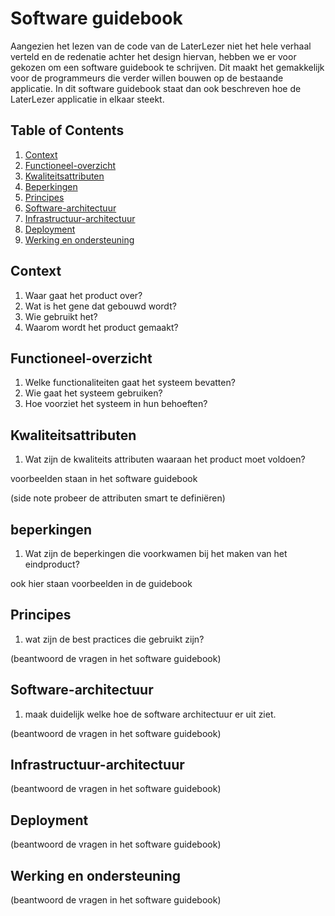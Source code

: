 # Software guidebook

Aangezien het lezen van de code van de LaterLezer niet het hele verhaal verteld en de redenatie achter het design hiervan, hebben we er voor gekozen om een software guidebook te schrijven. Dit maakt het gemakkelijk  voor de programmeurs die verder willen bouwen op de bestaande applicatie. In dit software guidebook staat dan ook beschreven hoe de LaterLezer applicatie in elkaar steekt. 

## Table of Contents
1. [Context](#Context)
2. [Functioneel-overzicht](#Functioneel-overzicht)
3. [Kwaliteitsattributen](#Kwaliteitsattributen)
4. [Beperkingen](#Beperkingen)
5. [Principes](#Principes)
6. [Software-architectuur](#Software-architectuur)
7. [Infrastructuur-architectuur](#Infrastructuur-architectuur)
8. [Deployment](#Deployment)
9. [Werking en ondersteuning](#Werking-en-ondersteuning)


## Context

1. Waar gaat het product over?
2. Wat is het gene dat gebouwd wordt?
3. Wie gebruikt het?
4. Waarom wordt het product gemaakt?

## Functioneel-overzicht

1. Welke functionaliteiten gaat het systeem bevatten?
2. Wie gaat het systeem gebruiken?
3. Hoe voorziet het systeem in hun behoeften?

## Kwaliteitsattributen

1. Wat zijn de kwaliteits attributen waaraan het product moet voldoen?

voorbeelden staan in het software guidebook


(side note probeer de attributen smart te definiëren)

## beperkingen

1. Wat zijn de beperkingen die voorkwamen bij het maken van het eindproduct?

ook hier staan voorbeelden in de guidebook

## Principes
1. wat zijn de best practices die gebruikt zijn?


(beantwoord de vragen in het software guidebook)

## Software-architectuur
1. maak duidelijk welke hoe de software architectuur er uit ziet.

(beantwoord de vragen in het software guidebook)
## Infrastructuur-architectuur
(beantwoord de vragen in het software guidebook)
## Deployment
(beantwoord de vragen in het software guidebook)
## Werking en ondersteuning
(beantwoord de vragen in het software guidebook)
